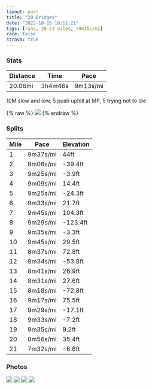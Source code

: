 ```yaml
---
layout: post
title: "20 Bridges"
date: "2022-10-15 10:11:21"
tags: [runs, 20-21 miles, <9m15s/mi]
race: false
strava: true
---
```


### Stats

| Distance | Time | Pace |
|----------|------|------|
|20.06mi|3h4m46s|9m13s/mi|

10M slow and low, 5 push uphill at MP, 5 trying not to die

{% raw %}
<img src='https://maps.googleapis.com/maps/api/staticmap?maptype=roadmap&path=enc:gu~wFpuhbMjAkCJcAw@MGkAeAw@ScB]c@{A[cWgP}BuBeK}Gu@kBLgBfDqJx@sD\sDrFkQbHaNC[t@p@cEdK}@r@iAAeAqA}@kEC}CdAwGtAmD`EiF`FkKvBqDs@eCkA{Aa@eBiDmDeFuIq@t@aBpAaCiBlAoEXBxFsMv@NdAnBcBnDYvAsAdB_@nApAxDpBxEvEnFhA~Cd@TjAxBrIrK~JrIXh@j@pEh@pA\PdAsAjAJ|CxCn@jArDhBl@hA|@IjDpAlC\nEIrEy@f@y@zCoBzBeC~CUhA~BXr@FxD~B|BpAtDzA|ARrC_@pAgAx@gDrEw@lDm@fAXjC@lBy@~GKfDoC`EuA`@wAU}AiBwAy@uBQmE{D}BgAiEoEqGgFyBcFo@{CjAmGEkGl@_B~@\ZuA\IpKrJnBpE|@Fz@xAn@D`@f@dDGjEd@|AUjM{GzHcHfJsGd@AjIgFjAgB`GsDvE_FjHsLqArAoHfM{DhCVdAjBnCnLxIXA`DwDrM`JzJrHlGfGhFbDUnAz@c@|D|Bb@zAe@`BRX|CrBhAMpDhBZbA~@j@Xt@rBnA|CpDlAi@pA`A``@|\pEhG|Ax@ZeC|AuB_A|DQrAaDzHgDlL{HlUi@|@_@jB_@b@cBxHwGtOyEnQmCjHi@zCwB`E[hAmA`GkBpBy@|CiB_Aq@`@gCfIMzAmAfBaAhDa@d@_@~BsAbCg@~DmBpFk@hCqAlByB}@cADmD_CkAOg@k@YXBj@`GdEPpAOZuBnAcDBkEqAy@aAgB}DaEgCsDyGiA{@qCm@iCzAsAG{CcCqCyFsC@sEuAeFiC_FsFqGoD}@iAq@kBa@qC\cFm@eCu[cTeBq@eDLcCg@qAX_BdAuBIoDwB}HwIwEF}EiA}DiGw@Lc@nAJpAhA~B?n@[rA}APcFeE{CoAu@HaCvCq@jCmAtI`ArC~@`@bACl@cAb@cCdAmA`BIhCy@xBj@vAjB`BbGn@r@vCjBz@fEvB`E~JrFnAnBPdAn@r@fEd@|Ah@hA|AdAnEvDdF~DbBhCUdC{@jBBtEjD~CtF~Ad@pFVlGvIFM~CbDxCrGbBlBxB`@fG]xB`@nAdBZdCx@bAvDdCzEnAxChChFnIvCbCbCR`BwAzAkCbAyCj@sDQaBy@iAsFqC{DkEUkABcAfAeF?{AuAsCeDiBiCmFq@{@qEgB_DfAmBGoCgC_@uAuA_C_DCeJyCmAaAsC_EgJgFu@cBs@iFJoFMw@w@gAaRmLmIuFgAYkDB&key=AIzaSyC1MId7bFpkLXNAaYhBSTb8jLyiSqzbDtM&size=800x800&markers=color:yellow|label:S|40.7946,-73.94153&markers=color:green|label:F|40.78786,-73.95704999999997'>
{% endraw %}

### Splits

| Mile | Pace | Elevation |
|------|------|-----------|
|1|9m37s/mi|44ft|
|2|9m06s/mi|-39.4ft|
|3|9m25s/mi|-3.9ft|
|4|9m09s/mi|14.4ft|
|5|9m25s/mi|-24.3ft|
|6|9m33s/mi|21.7ft|
|7|9m45s/mi|104.3ft|
|8|9m29s/mi|-123.4ft|
|9|9m35s/mi|-3.3ft|
|10|9m45s/mi|29.5ft|
|11|8m37s/mi|72.8ft|
|12|8m34s/mi|-53.8ft|
|13|8m41s/mi|26.9ft|
|14|8m31s/mi|27.6ft|
|15|8m18s/mi|-72.8ft|
|16|9m17s/mi|75.5ft|
|17|9m29s/mi|-17.1ft|
|18|9m33s/mi|-7.2ft|
|19|9m35s/mi|9.2ft|
|20|8m56s/mi|35.4ft|
|21|7m32s/mi|-6.6ft|

### Photos
<img src='https://dgtzuqphqg23d.cloudfront.net/V2ozJDi9EOl8Wdk8YWmh6X4Dgq4mfUV5nLRs1NdLR1U-768x576.jpg'>

<img src='https://dgtzuqphqg23d.cloudfront.net/M8tt3tgIe01UJwxuzlqGEzZdJ_lqjCKrzYXL4T2r21U-768x576.jpg'>

<img src='https://dgtzuqphqg23d.cloudfront.net/CTJaN0KIx47qGsVQF7Aq01giugx7EMG0s-AYNYtzJCo-576x768.jpg'>

<img src='https://dgtzuqphqg23d.cloudfront.net/PHjmBzDPbJLeFAiUGlI8IDv0TNKWfLneXPZ0VtYmKsQ-576x768.jpg'>
